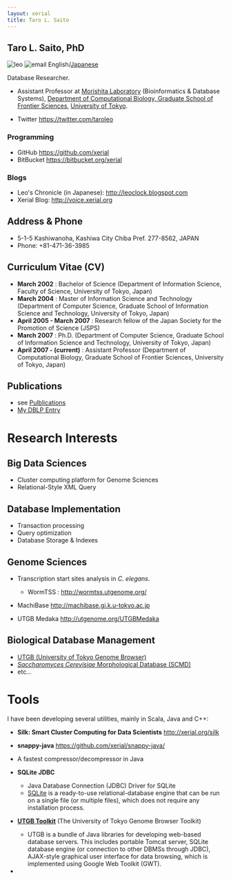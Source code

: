 ```yaml
---
layout: xerial
title: Taro L. Saito
---
```


Taro L. Saito, PhD 
----
![leo]({{SITE_URL}}/image/leo.png) ![email]({{SITE_URL}}/image/leo-email.png) English/[Japanese](/leoj)

Database Researcher. 

* Assistant Professor at [Morishita Laboratory](http://www.gi.k.u-tokyo.ac.jp/) (Bioinformatics & Database Systems), [Department of Computational Biology, Graduate School of Frontier Sciences](http://www.cb.k.u-tokyo.ac.jp/?lang=en), [University of Tokyo](http://www.u-tokyo.ac.jp/index_e.html).

* Twitter <https://twitter.com/taroleo>

### Programming
* GitHub <https://github.com/xerial>
* BitBucket <https://bitbucket.org/xerial>

### Blogs
* Leo's Chronicle (in Japanese): <http://leoclock.blogspot.com>
* Xerial Blog: <http://voice.xerial.org>

## Address & Phone 

* 5-1-5 Kashiwanoha, Kashiwa City Chiba Pref. 277-8562, JAPAN
* Phone: +81-471-36-3985
 
## Curriculum Vitae (CV) 

* **March 2002** : Bachelor of Science (Department of Information Science, Faculty of Science, University of Tokyo, Japan)
* **March 2004** : Master of Information Science and Technology (Department of Computer Science, Graduate School of Information Science and Technology, University of Tokyo, Japan)
* **April 2005 - March 2007** : Research fellow of the Japan Society for the Promotion of Science (JSPS)
* **March 2007** : Ph.D. (Department of Computer Science, Graduate School of Information Science and Technology, University of Tokyo, Japan)   
* **April 2007 - (current)** : Assistant Professor (Department of Computational Biology, Graduate School of Frontier Sciences, University of Tokyo, Japan)

## Publications 
* see [Pulblications]({{SITE_URL}}/publication)
* [My DBLP Entry](http://www.informatik.uni-trier.de/~ley/db/indices/a-tree/s/Saito:Taro_L=.html)

# Research Interests 

## Big Data Sciences 

* Cluster computing platform for Genome Sciences
* Relational-Style XML Query

## Database Implementation 
* Transaction processing
* Query optimization
* Database Storage & Indexes

## Genome Sciences 
* Transcription start sites analysis in *C. elegans*.  
  * WormTSS : <http://wormtss.utgenome.org/>

* MachiBase <http://machibase.gi.k.u-tokyo.ac.jp>

* UTGB Medaka <http://utgenome.org/UTGBMedaka>

## Biological Database Management 
* [UTGB (University of Tokyo Genome Browser)](http://utgenome.org)
* [*Saccharomyces Cerevisiae* Morphological Database (SCMD)](http://scmd.gi.k.u-tokyo.ac.jp)
* etc...

# Tools

I have been developing several utilities, mainly in Scala, Java and C++:
 
* **Silk: Smart Cluster Computing for Data Scientists** <http://xerial.org/silk>

* **snappy-java** <https://github.com/xerial/snappy-java/> 
 * A fastest compressor/decompressor in Java

* **SQLite JDBC**
  * Java Database Connection (JDBC) Driver for SQLite
  * [SQLite](http://sqlite.org) is a ready-to-use relational-database engine that can be run on a single file (or multiple files), which does not require any installation process.


- [**UTGB Toolkit**](http://utgenome.org) (The University of Tokyo Genome Browser Toolkit)

   - UTGB is a bundle of Java libraries for developing web-based database servers. This includes portable Tomcat server, SQLite database engine (or connection to other DBMSs through JDBC), AJAX-style graphical user interface for data browsing, which is implemented using Google Web Toolkit (GWT). 

-
 


